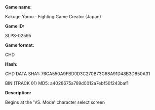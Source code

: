 **Game name:**

Kakuge Yarou - Fighting Game Creator (Japan)

**Game ID:**

SLPS-02595

**Game format:**

CHD

**Hash:**

CHD DATA SHA1: 76CA550A9FBD0D3C270B73C68A91D48B3D850A31

BIN (TRACK 01) MD5: a4028675a789d0012a7ebf50f243baf1

**Description:**

Begins at the 'VS. Mode' character select screen
